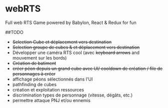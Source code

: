 # webRTS

Full web RTS Game powered by Babylon, React & Redux for fun

##TODO
* ~~Selection Cube et déplacement vers destination~~
* ~~Selection groupe de cubes & et déplacement vers destination~~
* Développer une caméra RTS cool (avec ~~keyboard arrows~~ and mouvement sur les bords)
* ~~Création de batiment~~
* ~~créer péon depuis un grand cube avec UI/ cooldown de création / file de personnages à créer~~
* affichage péons sélectionnés dans l'UI
* pathfinding de cubes
* création et exploitation ressources
* discrimination types de personnage (vitesse, dégâts, etc.)
* permettre attaque PNJ et/ou ennemis

